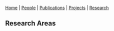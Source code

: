 [Home](index.md) | [People](people.md) | [Publications](publications.md) | [Projects](projects.md) | [Research](research.md)

## Research Areas